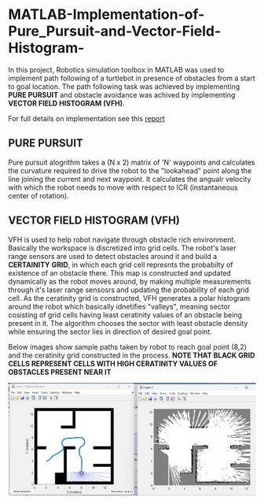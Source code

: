 # MATLAB-Implementation-of-Pure_Pursuit-and-Vector-Field-Histogram-

In this project, Robotics simulation toolbox in MATLAB was used to implement path following of a turtlebot in presence of obstacles from a start to goal location. The path following task was achieved by implementing **PURE PURSUIT** and obstacle avoidance was achived by implementing **VECTOR FIELD HISTOGRAM (VFH)**.

For full details on implementation see this [report](https://github.com/adarsh2798/MATLAB-Implementation-of-Pure_Pursuit-and-Vector-Field-Histogram-/blob/main/EXP1_GITHUB/ee615_exp1%20_REPORT_both.pdf)

## PURE PURSUIT

Pure pursuit alogrithm takes a (N x 2) matrix of 'N' waypoints and calculates the curvature required to drive the robot to the "lookahead" point along the line joining the current and next waypoint. It calculates the angualr velocity with which the robot needs to move with respect to ICR (instantaneous center of rotation).

## VECTOR FIELD HISTOGRAM (VFH)

VFH is used to help robot navigate through obstacle rich environment. Basically the workspace is discretized into grid cells. The robot's laser range sensors are used to detect obstacles around it and build a **CERTAINITY GRID**, in which each grid cell represnts the probabilty of existence of an obstacle there. This map is constructed and updated dynamically as the robot moves around, by making multiple measurements through it's laser range sensosrs and updating the probability of each grid cell.
As the ceratinity grid is constructed, VFH generates a polar histogram around the robot which basically idnetifies "valleys", meaning sector cosisting of grid cells having least ceratinity values of an obstacle being present in it. The algorithm chooses the sector with least obstacle density while ensuring the sector lies in direction of desired goal point.

Below images show sample paths taken by robot to reach goal point (8,2) and the ceratinity grid constructed in the process.
**NOTE THAT BLACK GRID CELLS REPRESENT CELLS WITH HIGH CERATINITY VALUES OF OBSTACLES PRESENT NEAR IT**
<p align="center">
  <img src="https://github.com/adarsh2798/MATLAB-Implementation-of-Pure_Pursuit-and-Vector-Field-Histogram-/blob/main/EXP1_GITHUB/Simulation%20results/grid_map.png"/>
</p>
